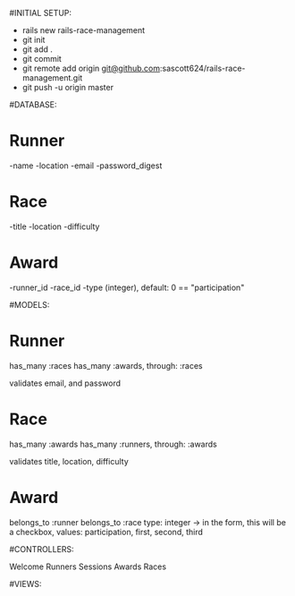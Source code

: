 #INITIAL SETUP:
- rails new rails-race-management
- git init
- git add .
- git commit
- git remote add origin git@github.com:sascott624/rails-race-management.git
- git push -u origin master



#DATABASE:

Runner
=======================================
-name
-location
-email
-password_digest

Race
=======================================
-title
-location
-difficulty

Award
=======================================
-runner_id
-race_id
-type (integer), default: 0 == "participation"


#MODELS:

Runner
=======================================
has_many :races
has_many :awards, through: :races

validates email, and password


Race
=======================================
has_many :awards
has_many :runners, through: :awards

validates title, location, difficulty


Award
=======================================
belongs_to :runner
belongs_to :race
type: integer -> in the form, this will be a checkbox, values: participation, first, second, third


#CONTROLLERS:

Welcome
Runners
Sessions
Awards
Races

#VIEWS:
